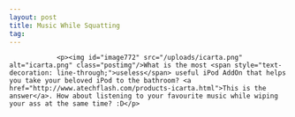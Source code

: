 ```yaml
---
layout: post
title: Music While Squatting
tag: 
---
```



                <p><img id="image772" src="/uploads/icarta.png" alt="icarta.png" class="postimg"/>What is the most <span style="text-decoration: line-through;">useless</span> useful iPod AddOn that helps you take your beloved iPod to the bathroom? <a href="http://www.atechflash.com/products-icarta.html">This is the answer</a>. How about listening to your favourite music while wiping your ass at the same time? :D</p>
            
